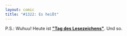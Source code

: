 ```yaml
---
layout: comic
title: "#1322: Es heißt"
---
```


P.S.:
Wuhuu! Heute ist <a href="http://www.fonflatter.de/kalender"><strong>"Tag des Lesezeichens"</strong></a>. Und so.
